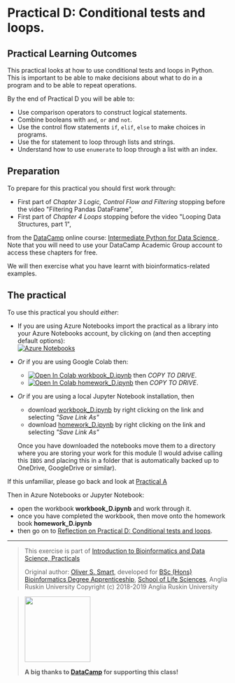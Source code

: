# Practical D: Conditional tests and loops.

## Practical Learning Outcomes

This practical looks at how to use conditional tests and loops in Python. This
is important to be able to make decisions about what to do in a program
and to be able to repeat operations. 

By the end of Practical D you will be able to:
* Use comparison operators to construct logical statements.
* Combine booleans with `and`, `or` and `not`.
* Use the control flow statements `if`, `elif`, `else` to make choices in programs.
* Use the for statement to loop through lists and strings.
* Understand how to use `enumerate` to loop through a list with an index.

## Preparation
To prepare for this practical you should first work through:

* First part of *Chapter 3 Logic, Control Flow and Filtering* 
  stopping before the video "Filtering Pandas DataFrame",
* First part of  *Chapter 4 Loops*
  stopping before the video "Looping Data Structures, part 1",

from the
[DataCamp](https://www.datacamp.com/)
online course: [Intermediate Python for Data Science
](https://www.datacamp.com/courses/intermediate-python-for-data-science). 
Note that you will need to use your DataCamp Academic Group account to access these chapters for free.

We will then exercise what you have learnt with bioinformatics-related examples.

## The practical
To use this practical you should *either*:

* If you are using Azure Notebooks import the practical as a library into your Azure Notebooks account,
  by clicking on (and then accepting default options):\
  [![Azure Notebooks](https://notebooks.azure.com/launch.png)
  ](https://notebooks.azure.com/import/gh/ARU-Bioinformatics/prac-D/)

* *Or* if you are using Google Colab then:
  * [![Open In Colab](https://colab.research.google.com/assets/colab-badge.svg) workbook_D.ipynb](
    https://colab.research.google.com/github/ARU-Bioinf-IBDS/prac-D/blob/master/workbook_D.ipynb) 
    then *COPY TO DRIVE*.
  * [![Open In Colab](https://colab.research.google.com/assets/colab-badge.svg) homework_D.ipynb](
    https://colab.research.google.com/github/ARU-Bioinf-IBDS/prac-D/blob/master/homework_D.ipynb) 
    then *COPY TO DRIVE*.  

* *Or* if you are using a local Jupyter Notebook installation, then 
  * download [workbook_D.ipynb](
    https://raw.githubusercontent.com/ARU-Bioinf-IBDS/prac-D/master/workbook_D.ipynb)
    by right clicking on the link and selecting *"Save Link As"*
  * download [homework_D.ipynb](
    https://raw.githubusercontent.com/ARU-Bioinf-IBDS/prac-D/master/homework_D.ipynb)
    by right clicking on the link and selecting *"Save Link As"*

  Once you have downloaded the notebooks move them to a directory where you are
  storing your work for this module (I would advise calling this `IBDS` and placing this in a
  folder that is automatically backed up to OneDrive, GoogleDrive or similar). 

If this unfamiliar, please go back and look at 
  [Practical A](https://github.com/ARU-Bioinf-IBDS/prac-A) 


Then in Azure Notebooks or Jupyter Notebook:
* open the workbook **workbook_D.ipynb** and work through it.
* once you have completed the workbook, then move onto the homework book **homework_D.ipynb**
* then go on to [Reflection on Practical D: Conditional tests and loops](
  https://canvas.anglia.ac.uk/courses/1490/discussion_topics/54062).

-------------------------

> This exercise is part of 
> [Introduction to Bioinformatics and Data Science, Practicals](https://github.com/ARU-Bioinf-IBDS/index/)
>
> Original author: [Oliver S. Smart](https://www.linkedin.com/in/osmart/),
> developed for [BSc (Hons) Bioinformatics Degree Apprenticeship](
  https://www.anglia.ac.uk/bioinformatician),
> [School of Life Sciences](https://www.anglia.ac.uk/science-and-engineering/life-sciences),
> Anglia Ruskin University
> Copyright (c) 2018-2019 Anglia Ruskin University

> <img src="https://aru-bioinf-ibds.github.io./images/DataCamp_Horizontal_RGB.svg" width="150"> 
>
> **A big thanks to [DataCamp](https://www.datacamp.com/) for supporting this class!**
